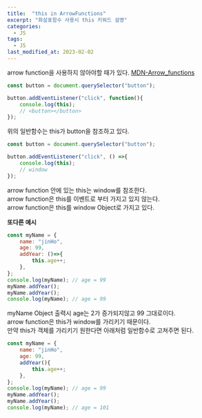```yaml
---
title:  "this in ArrowFunctions"
excerpt: "화살표함수 사용시 this 키워드 설명"
categories:
  - JS
tags:
  - JS
last_modified_at: 2023-02-02
---
```


arrow function을 사용하지 않아야할 때가 있다.
[MDN-Arrow_functions](https://developer.mozilla.org/ko/docs/Web/JavaScript/Reference/Functions/Arrow_functions)

```js
const button = document.querySelector("button");

button.addEventListener("click", function(){
    console.log(this);
    // <button></button>
});
```
위의 일반함수는 this가 button을 참조하고 있다.

```js
const button = document.querySelector("button");

button.addEventListener("click", () =>{
    console.log(this);
    // window
});
```
arrow function 안에 있는 this는 window를 참조한다.  
arrow function은 this를 이벤트로 부터 가지고 있지 않는다.  
arrow function은 this를 window Object로 가지고 있다.  
  
**또다른 예시**   
```js
const myName = {
    name: "jinHo",
    age: 99,
    addYear: ()=>{
        this.age++;
    },
};
console.log(myName); // age = 99
myName.addYear();
myName.addYear();
console.log(myName); // age = 99
```
myName Object 출력시 age는 2가 증가되지않고 99 그대로이다.  
arrow function은 this가 window를 가리키기 때문이다.  
만약 this가 객체를 가리키기 원한다면 아래처럼 일반함수로 고쳐주면 된다.

```js
const myName = {
    name: "jinHo",
    age: 99,
    addYear(){
        this.age++;
    },
};
console.log(myName); // age = 99
myName.addYear();
myName.addYear();
console.log(myName); // age = 101
```

